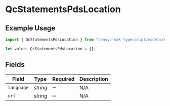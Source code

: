 # QcStatementsPdsLocation

## Example Usage

```typescript
import { QcStatementsPdsLocation } from "censys-sdk-typescript/models/components";

let value: QcStatementsPdsLocation = {};
```

## Fields

| Field              | Type               | Required           | Description        |
| ------------------ | ------------------ | ------------------ | ------------------ |
| `language`         | *string*           | :heavy_minus_sign: | N/A                |
| `url`              | *string*           | :heavy_minus_sign: | N/A                |